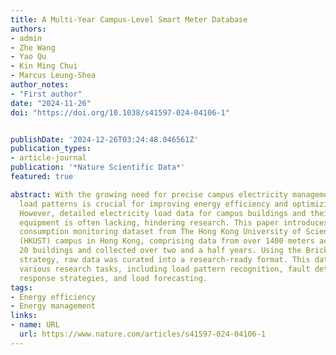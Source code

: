 ```yaml
---
title: A Multi-Year Campus-Level Smart Meter Database
authors:
- admin
- Zhe Wang
- Yao Qu
- Kin Ming Chui
- Marcus Leung-Shea
author_notes:
- "First author"
date: "2024-11-26"
doi: "https://doi.org/10.1038/s41597-024-04106-1"


publishDate: '2024-12-26T03:24:48.046561Z'
publication_types:
- article-journal
publication: '*Nature Scientific Data*'
featured: true

abstract: With the growing need for precise campus electricity management, understanding
  load patterns is crucial for improving energy efficiency and optimizing energy use.
  However, detailed electricity load data for campus buildings and their internal
  equipment is often lacking, hindering research. This paper introduces an energy
  consumption monitoring dataset from The Hong Kong University of Science and Technology
  (HKUST) campus in Hong Kong, comprising data from over 1400 meters across more than
  20 buildings and collected over two and a half years. Using the Brick Schema curation
  strategy, raw data was curated into a research-ready format. This dataset supports
  various research tasks, including load pattern recognition, fault detection, demand
  response strategies, and load forecasting.
tags:
- Energy efficiency
- Energy management
links:
- name: URL
  url: https://www.nature.com/articles/s41597-024-04106-1
---
```

